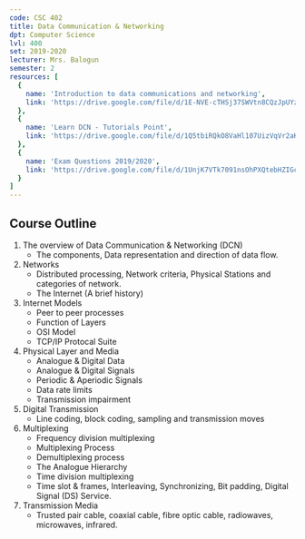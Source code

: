 ```yaml
---
code: CSC 402
title: Data Communication & Networking
dpt: Computer Science
lvl: 400
set: 2019-2020
lecturer: Mrs. Balogun
semester: 2
resources: [
  {
    name: 'Introduction to data communications and networking',
    link: 'https://drive.google.com/file/d/1E-NVE-cTHSj37SWVtn8CQzJpUYziUIxE/view?usp=sharing'
  },
  {
    name: 'Learn DCN - Tutorials Point',
    link: 'https://drive.google.com/file/d/1Q5tbiRQkO8VaHl107UizVqVr2aKgyrTP/view?usp=sharing'
  },
  {
    name: 'Exam Questions 2019/2020',
    link: 'https://drive.google.com/file/d/1UnjK7VTk7091nsOhPXQtebHZIGcrrLX2/view?usp=sharing'
  }
]
---
```


## Course Outline

1. The overview of Data Communication & Networking (DCN)
   - The components, Data representation and direction of data flow.
2. Networks
   - Distributed processing, Network criteria, Physical Stations and categories of network.
   - The Internet (A brief history)
3. Internet Models
   - Peer to peer processes
   - Function of Layers
   - OSI Model
   - TCP/IP Protocal Suite
4. Physical Layer and Media
   - Analogue & Digital Data
   - Analogue & Digital Signals
   - Periodic & Aperiodic Signals
   - Data rate limits
   - Transmission impairment
5. Digital Transmission
   - Line coding, block coding, sampling and transmission moves
6. Multiplexing
   - Frequency division multiplexing
   - Multiplexing Process
   - Demultiplexing process
   - The Analogue Hierarchy
   - Time division multiplexing
   - Time slot & frames, Interleaving, Synchronizing, Bit padding, Digital Signal (DS) Service.
7. Transmission Media
   - Trusted pair cable, coaxial cable, fibre optic cable, radiowaves, microwaves, infrared.